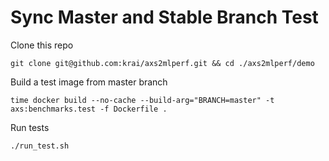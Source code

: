 # Sync Master and Stable Branch Test

Clone this repo
```
git clone git@github.com:krai/axs2mlperf.git && cd ./axs2mlperf/demo
```

Build a test image from master branch
```
time docker build --no-cache --build-arg="BRANCH=master" -t axs:benchmarks.test -f Dockerfile .
```

Run tests
```
./run_test.sh
```


